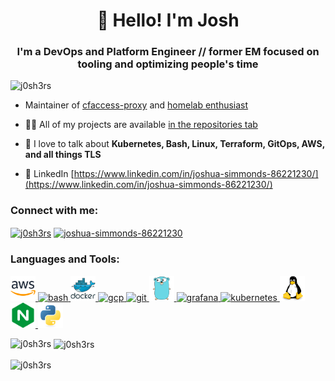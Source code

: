<h1 align="center">👋 Hello! I'm Josh</h1>
<h3 align="center">I'm a DevOps and Platform Engineer // former EM focused on tooling and optimizing people's time</h3>

<p align="left"> <img src="https://komarev.com/ghpvc/?username=j0sh3rs&label=Profile%20views&color=0e75b6&style=flat" alt="j0sh3rs" /> </p>

- Maintainer of [cfaccess-proxy](https://github.com/j0sh3rs/cfaccess-proxy) and [homelab enthusiast](https://github.com/j0sh3rs/k3s-at-home)

- 👨‍💻 All of my projects are available [in the repositories tab](https://github.com/j0sh3rs?tab=repositories)

- 💬 I love to talk about **Kubernetes, Bash, Linux, Terraform, GitOps, AWS, and all things TLS**

- 📄 LinkedIn [https://www.linkedin.com/in/joshua-simmonds-86221230/](https://www.linkedin.com/in/joshua-simmonds-86221230/)

<h3 align="left">Connect with me:</h3>
<p align="left">
<a href="https://dev.to/j0sh3rs" target="blank"><img align="center" src="https://cdn.jsdelivr.net/npm/simple-icons@3.0.1/icons/dev-dot-to.svg" alt="j0sh3rs" height="30" width="40" /></a>
<a href="https://www.linkedin.com/in/joshua-simmonds-86221230" target="blank"><img align="center" src="https://cdn.jsdelivr.net/npm/simple-icons@3.0.1/icons/linkedin.svg" alt="joshua-simmonds-86221230" height="30" width="40" /></a>
</p>

<h3 align="left">Languages and Tools:</h3>
<p align="left"> <a href="https://aws.amazon.com" target="_blank"> <img src="https://raw.githubusercontent.com/devicons/devicon/master/icons/amazonwebservices/amazonwebservices-original-wordmark.svg" alt="aws" width="40" height="40"/> </a> <a href="https://www.gnu.org/software/bash/" target="_blank"> <img src="https://www.vectorlogo.zone/logos/gnu_bash/gnu_bash-icon.svg" alt="bash" width="40" height="40"/> </a> <a href="https://www.docker.com/" target="_blank"> <img src="https://raw.githubusercontent.com/devicons/devicon/master/icons/docker/docker-original-wordmark.svg" alt="docker" width="40" height="40"/> </a> <a href="https://cloud.google.com" target="_blank"> <img src="https://www.vectorlogo.zone/logos/google_cloud/google_cloud-icon.svg" alt="gcp" width="40" height="40"/> </a> <a href="https://git-scm.com/" target="_blank"> <img src="https://www.vectorlogo.zone/logos/git-scm/git-scm-icon.svg" alt="git" width="40" height="40"/> </a> <a href="https://golang.org" target="_blank"> <img src="https://raw.githubusercontent.com/devicons/devicon/master/icons/go/go-original.svg" alt="go" width="40" height="40"/> </a> <a href="https://grafana.com" target="_blank"> <img src="https://www.vectorlogo.zone/logos/grafana/grafana-icon.svg" alt="grafana" width="40" height="40"/> </a> <a href="https://kubernetes.io" target="_blank"> <img src="https://www.vectorlogo.zone/logos/kubernetes/kubernetes-icon.svg" alt="kubernetes" width="40" height="40"/> </a> <a href="https://www.linux.org/" target="_blank"> <img src="https://raw.githubusercontent.com/devicons/devicon/master/icons/linux/linux-original.svg" alt="linux" width="40" height="40"/> </a> <a href="https://www.nginx.com" target="_blank"> <img src="https://raw.githubusercontent.com/devicons/devicon/master/icons/nginx/nginx-original.svg" alt="nginx" width="40" height="40"/> </a> <a href="https://www.python.org" target="_blank"> <img src="https://raw.githubusercontent.com/devicons/devicon/master/icons/python/python-original.svg" alt="python" width="40" height="40"/> </a> </p>

<p><img align="left" src="https://github-readme-stats.vercel.app/api/top-langs?username=j0sh3rs&show_icons=true&locale=en&layout=compact" alt="j0sh3rs" /></p>

<p>&nbsp;<img align="center" src="https://github-readme-stats.vercel.app/api?username=j0sh3rs&show_icons=true&locale=en" alt="j0sh3rs" /></p>

<p><img align="center" src="https://github-readme-streak-stats.herokuapp.com/?user=j0sh3rs&" alt="j0sh3rs" /></p>
